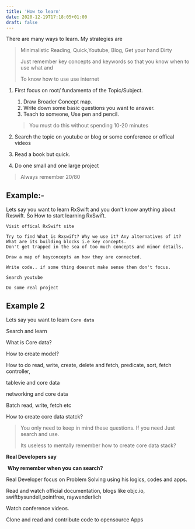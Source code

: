 ```yaml
---
title: 'How to learn'
date: 2020-12-19T17:18:05+01:00
draft: false
---
```




There are many ways to learn. My strategies are

> Minimalistic Reading, Quick,Youtube, Blog, Get your hand Dirty
>
> Just remember key concepts and keywords so that you know when to use what and 
>
> To know how to use use internet

1. First focus on root/ fundamenta of the Topic/Subject. 

    1. Draw Broader Concept map.
    2. Write down some basic questions you want to answer.
    3. Teach to someone, Use pen and pencil. 

    > You must do this without spending 10-20 minutes

2. Search the topic on youtube or blog or some conference or offical videos
3. Read a book but quick.
4. Do one small and one large project



> Always remember 20/80





## Example:- 

Lets say you want to learn RxSwift and you don't know anything about Rxswift. So How to start learning RxSwift.



```yacas
Visit offical RxSwift site

Try to find What is Rxswift? Why we use it? Any alternatives of it? What are its building blocks i.e key concepts.
Don't get trapped in the sea of too much concepts and minor details.

Draw a map of keyconcepts an how they are connected.

Write code.. if some thing doesnot make sense then don't focus.

Search youtube

Do some real project
```



## Example 2

Lets say you want to learn `Core data`



Search and learn 

What is Core data?

How to create model?

How to do read, write, create, delete and fetch, predicate, sort, fetch controller,

tablevie and core data

networking and core data

Batch read, write, fetch etc

How to create core data statck?



> You only need to keep in mind these questions. If you need Just search and use.
>
> Its useless to mentally remember how to create core data stack?
>
> 

 

**Real Developers say** 

​	 **Why remember when you can search?**



Real Developer focus on Problem Solving using his logics, codes and apps.



Read and watch official documentation, blogs like objc.io, swiftbysundell,pointfree, raywenderlich

Watch conference videos. 

Clone and read  and contribute code to opensource Apps




